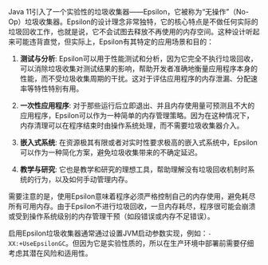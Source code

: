 Java 11引入了一个实验性的垃圾收集器——Epsilon，它被称为“无操作”（No-Op）垃圾收集器。Epsilon的设计理念非常独特，它的核心特点是不做任何实际的垃圾回收工作，也就是说，它不会试图去释放不再使用的内存空间。这种设计听起来可能违背直觉，但实际上，Epsilon有其特定的应用场景和目的：

1. **测试与分析**: Epsilon可以用于性能测试和分析，因为它完全不执行垃圾回收，可以消除垃圾收集对测试结果的影响，帮助开发者准确地衡量应用程序本身的性能，而不受垃圾收集周期的干扰。这对于评估应用程序的内存泄漏、分配速率等特性特别有用。
    
2. **一次性应用程序**: 对于那些运行后立即退出、并且内存使用量可预测且不大的应用程序，Epsilon可以作为一种简单的内存管理策略。因为在这种情况下，内存清理可以在程序结束时由操作系统处理，而不需要垃圾收集器介入。
    
3. **嵌入式系统**: 在资源极其有限或者对实时性要求极高的嵌入式系统中，Epsilon可以作为一种简化方案，避免垃圾收集带来的不确定延迟。
    
4. **教学与研究**: 它也是教学和研究的理想工具，帮助理解没有垃圾回收机制时系统的行为，以及如何手动管理内存。
    

需要注意的是，使用Epsilon意味着程序必须严格控制自己的内存使用，避免耗尽所有可用内存。由于Epsilon不进行垃圾回收，一旦内存耗尽，程序很可能会崩溃或受到操作系统级别的内存管理干预（如段错误或内存不足错误）。

启用Epsilon垃圾收集器通常通过设置JVM启动参数实现，例如：`-XX:+UseEpsilonGC`。但因为它是实验性质的，所以在生产环境中部署前需要仔细考虑其潜在风险和适用性。